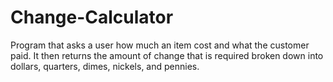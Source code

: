 # Change-Calculator
Program that asks a user how much an item cost and what the customer paid. It then returns the amount of change that is required broken down into dollars, quarters, dimes, nickels, and pennies. 
